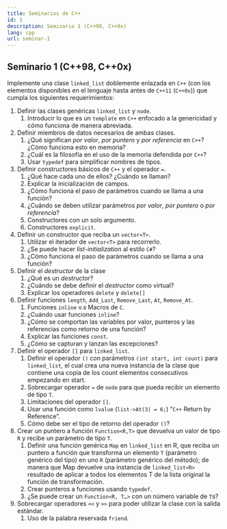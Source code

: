 ```yaml
---
title: Seminarios de C++
id: 1
description: Seminario 1 (C++98, C++0x)
lang: cpp
url: seminar-1
---
```


## Seminario 1 (C++98, C++0x)

Implemente una clase `linked_list` doblemente enlazada en `C++` (con los elementos disponibles en el lenguaje hasta antes de `C++11` (`C++0x`)) que cumpla los siguientes requerimientos:

1. Definir las clases genéricas `linked_list` y `node`.
   1. Introducir lo que es un `template` en `C++` enfocado a la genericidad y cómo funciona de manera abreviada.
2. Definir miembros de datos necesarios de ambas clases.
   1. ¿Qué significan _por valor_, _por puntero_ y _por referencia_ en `C++`? ¿Cómo funciona esto en memoria?
   2. ¿Cuál es la filosofía en el uso de la memoria defendida por `C++`?
   3. Usar `typedef` para simplificar nombres de tipos.
3. Definir constructores básicos de `C++` y el operador `=`.
   1. ¿Qué hace cada uno de ellos? ¿Cuándo se llaman?
   2. Explicar la inicialización de campos.
   3. ¿Cómo funciona el paso de parámetros cuando se llama a una función?
   4. ¿Cuándo se deben utilizar parámetros _por valor_, _por puntero_ o _por referencia_?
   5. Constructores con un solo argumento.
   6. Constructores `explicit`.
4. Definir un constructor que reciba un `vector<T>`.
   1. Utilizar el iterador de `vector<T>` para recorrerlo.
   2. ¿Se puede hacer _list-initialization_ al estilo `C#`?
   3. ¿Cómo funciona el paso de parámetros cuando se llama a una función?
5. Definir el _destructor_ de la clase
   1. ¿Qué es un _destructor_?
   2. ¿Cuándo se debe definir el _destructor_ como virtual?
   3. Explicar los operadores `delete` y `delete[]`
6. Definir funciones `length`, `Add_Last`, `Remove_Last`, `At`, `Remove_At`.
   1. Funciones `inline` v.s Macros de `C`.
   2. ¿Cuándo usar funciones `inline`?
   3. ¿Cómo se comportan las variables por valor, punteros y las referencias como retorno de una función?
   4. Explicar las funciones `const`.
   5. ¿Cómo se capturan y lanzan las excepciones?
7. Definir el operador `[]` para `linked_list`. 
   1. Definir el operador `()` con
   parámetros `(int start, int count)` para `linked_list`, el cual crea una nueva instancia
   de la clase que contiene una copia de los count elementos consecutivos empezando en
   start.
   2. Sobrecargar operador `=` de `node` para que pueda recibir un elemento de tipo `T`.
   3. Limitaciones del operador `[]`.
   4. Usar una función como `lvalue` (`list->At(3) = 6;`) “`C++` Return by Reference”.
   5. Cómo debe ser el tipo de retorno del operador `()`?
8. Crear un puntero a función `Function<R,T>` que devuelva un valor de tipo `R` y recibe un
   parámetro de tipo `T`.
   1. Definir una función genérica `Map` en `linked_list` en R, que reciba un
   puntero a función que transforma un elemento `T` (parámetro genérico del tipo) en uno `R`
   (parámetro genérico del método); de manera que Map devuelve una instancia de
   `linked_list<R>` resultado de aplicar a todos los elementos T de la lista original la
   función de transformación.
   2. Crear punteros a funciones usando `typedef`.
   3. ¿Se puede crear un `Function<R, T…>` con un número variable de `T`s?
9. Sobrecargar operadores `<<` y `>>` para poder utilizar la clase con la salida estándar.
   1. Uso de la palabra reservada `friend`.
